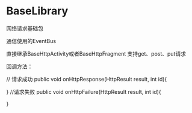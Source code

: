 # BaseLibrary
网络请求基础包

通信使用的EventBus 

直接继承BaseHttpActivity或者BaseHttpFragment
支持get、post、put请求

回调方法：

  // 请求成功
  public void onHttpResponse(HttpResult result, int id){

  }
  //请求失败
  public void onHttpFailure(HttpResult result, int id){

  }

